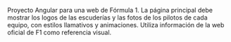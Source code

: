 <!-- Use this file to provide workspace-specific custom instructions to Copilot. For more details, visit https://code.visualstudio.com/docs/copilot/copilot-customization#_use-a-githubcopilotinstructionsmd-file -->

Proyecto Angular para una web de Fórmula 1. La página principal debe mostrar los logos de las escuderías y las fotos de los pilotos de cada equipo, con estilos llamativos y animaciones. Utiliza información de la web oficial de F1 como referencia visual.
